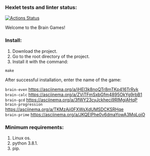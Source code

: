 ### Hexlet tests and linter status:
[![Actions Status](https://github.com/zitaker/python-project-49/workflows/hexlet-check/badge.svg)](https://github.com/zitaker/python-project-49/actions) 

Welcome to the Brain Games! 

### Install:  
1) Download the project.
2) Go to the root directory of the project.
3) Install it with the command:  

```make```  

After successful installation, enter the name of the game:  

```brain-even``` https://asciinema.org/a/iHEl3k8noQTr8mTKp416TrRyk    
```brain-calc``` https://asciinema.org/a/ZViTFmSxbGfm4895OkYg9rbB1  
```brain-gcd``` https://asciinema.org/a/3fWY23cyJckhecj9RlMgiAHqP  
```brain-progression``` https://asciinema.org/a/TKMzAji0FXWsXdUMSDCKSRHqe  
```brain-prime``` https://asciinema.org/a/JKQEIPhe0v6dmaYowA3MqLoiO  

### Minimum requirements:
1) Linux os.  
2) python 3.8.1.  
3) pip.  
